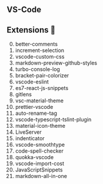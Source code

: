 ## VS-Code

## Extensions 🔌
0. better-comments
1. increment-selection
2. vscode-custom-css
3. markdown-preview-github-styles
4. turbo-console-log
5. bracket-pair-colorizer
6. vscode-eslint
7. es7-react-js-snippets
8. gitlens
9. vsc-material-theme
10. prettier-vscode
11. auto-rename-tag
12. vscode-typescript-tslint-plugin
13. material-icon-theme
14. LiveServer
15. indenticator
16. vscode-smoothtype
17. code-spell-checker
18. quokka-vscode
19. vscode-import-cost
20. JavaScriptSnippets
21. markdown-all-in-one


